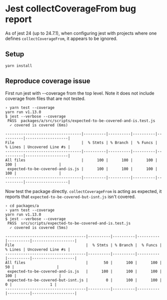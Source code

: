 # Jest collectCoverageFrom bug report

As of jest 24 (up to 24.7.1), when configuring jest with projects where one defines `collectCoverageFrom`, it appears to be ignored.

## Setup

`yarn install`

## Reproduce coverage issue

First run jest with --coverage from the top level.  Note it does not include coverage from files that are not tested.
```
› yarn test --coverage
yarn run v1.13.0
$ jest --verbose --coverage
 PASS  packages/a/src/scripts/expected-to-be-covered-and-is.test.js
  ✓ covered is covered (6ms)

----------------------------------|----------|----------|----------|----------|-------------------|
File                              |  % Stmts | % Branch |  % Funcs |  % Lines | Uncovered Line #s |
----------------------------------|----------|----------|----------|----------|-------------------|
All files                         |      100 |      100 |      100 |      100 |                   |
 expected-to-be-covered-and-is.js |      100 |      100 |      100 |      100 |                   |
----------------------------------|----------|----------|----------|----------|-------------------|
```

Now test the package directly.  `collectCoverageFrom` is acting as expected, it reports that `expected-to-be-covered-but-isnt.js` isn't covered.

```
› cd packages/a
› yarn test --coverage
yarn run v1.13.0
$ jest --verbose --coverage
 PASS  src/scripts/expected-to-be-covered-and-is.test.js
  ✓ covered is covered (5ms)

------------------------------------|----------|----------|----------|----------|-------------------|
File                                |  % Stmts | % Branch |  % Funcs |  % Lines | Uncovered Line #s |
------------------------------------|----------|----------|----------|----------|-------------------|
All files                           |       50 |      100 |      100 |       50 |                   |
 expected-to-be-covered-and-is.js   |      100 |      100 |      100 |      100 |                   |
 expected-to-be-covered-but-isnt.js |        0 |      100 |      100 |        0 |                 1 |
------------------------------------|----------|----------|----------|----------|-------------------|
```
